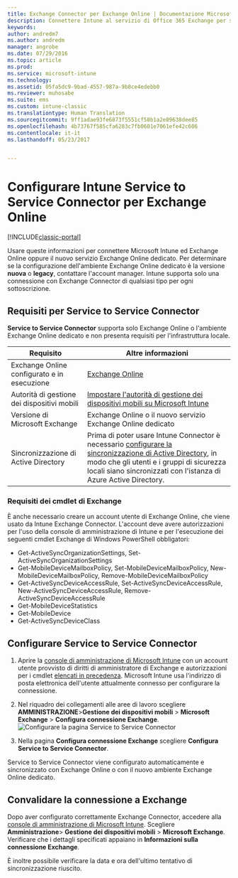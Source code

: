 ```yaml
---
title: Exchange Connector per Exchange Online | Documentazione Microsoft
description: Connettere Intune al servizio di Office 365 Exchange per supportare la gestione di dispositivi mobili (MDM) di Exchange ActiveSync.
keywords: 
author: andredm7
ms.author: andredm
manager: angrobe
ms.date: 07/29/2016
ms.topic: article
ms.prod: 
ms.service: microsoft-intune
ms.technology: 
ms.assetid: 05fa5dc9-9bad-4557-987a-9b8ce4edebb0
ms.reviewer: muhosabe
ms.suite: ems
ms.custom: intune-classic
ms.translationtype: Human Translation
ms.sourcegitcommit: 9ff1adae93fe6873f5551cf58b1a2e89638dee85
ms.openlocfilehash: 4b73767f585cfa6283c7fb0601e7061efe42c606
ms.contentlocale: it-it
ms.lasthandoff: 05/23/2017


---
```


# <a name="configure-the-intune-service-to-service-connector-for-exchange-online"></a>Configurare Intune Service to Service Connector per Exchange Online

[!INCLUDE[classic-portal](../includes/classic-portal.md)]

Usare queste informazioni per connettere Microsoft Intune ed Exchange Online oppure il nuovo servizio Exchange Online dedicato. Per determinare se la configurazione dell'ambiente Exchange Online dedicato è la versione **nuova** o **legacy**, contattare l'account manager. Intune supporta solo una connessione con Exchange Connector di qualsiasi tipo per ogni sottoscrizione.

## <a name="service-to-service-connector-requirements"></a>Requisiti per Service to Service Connector
**Service to Service Connector** supporta solo Exchange Online o l'ambiente Exchange Online dedicato e non presenta requisiti per l'infrastruttura locale.

|Requisito|Altre informazioni|
|---------------|--------------------|
|Exchange Online configurato e in esecuzione|[Exchange Online](https://technet.microsoft.com/library/jj200580.aspx) |
|Autorità di gestione dei dispositivi mobili| [Impostare l'autorità di gestione dei dispositivi mobili su Microsoft Intune](prerequisites-for-enrollment.md#step-2-set-mdm-authority)|
|Versione di Microsoft Exchange|Exchange Online o il nuovo servizio Exchange Online dedicato|
|Sincronizzazione di Active Directory|Prima di poter usare Intune Connector è necessario [configurare la sincronizzazione di Active Directory](/intune-classic/get-started/start-with-a-paid-subscription-to-microsoft-intune-step-3), in modo che gli utenti e i gruppi di sicurezza locali siano sincronizzati con l'istanza di Azure Active Directory.|

### <a name="exchange-cmdlet-requirements"></a>Requisiti dei cmdlet di Exchange

È anche necessario creare un account utente di Exchange Online, che viene usato da Intune Exchange Connector. L'account deve avere autorizzazioni per l'uso della console di amministrazione di Intune e per l'esecuzione dei seguenti cmdlet Exchange di Windows PowerShell obbligatori:

 - Get-ActiveSyncOrganizationSettings, Set-ActiveSyncOrganizationSettings
 - Get-MobileDeviceMailboxPolicy, Set-MobileDeviceMailboxPolicy, New-MobileDeviceMailboxPolicy, Remove-MobileDeviceMailboxPolicy
 - Get-ActiveSyncDeviceAccessRule, Set-ActiveSyncDeviceAccessRule, New-ActiveSyncDeviceAccessRule, Remove-ActiveSyncDeviceAccessRule
 - Get-MobileDeviceStatistics
 - Get-MobileDevice
 - Get-ActiveSyncDeviceClass

## <a name="set-up-the-service-to-service-connector"></a>Configurare Service to Service Connector

1. Aprire la [console di amministrazione di Microsoft Intune](https://manage.microsoft.com) con un account utente provvisto di diritti di amministratore di Exchange e autorizzazioni per i cmdlet [elencati in precedenza](#exchange-cmdlet-requirements). Microsoft Intune usa l'indirizzo di posta elettronica dell'utente attualmente connesso per configurare la connessione.

2.  Nel riquadro dei collegamenti alle aree di lavoro scegliere **AMMINISTRAZIONE**>**Gestione dei dispositivi mobili** > **Microsoft Exchange** > **Configura connessione Exchange**.
![Configurare la pagina Service to Service Connector](../media/intunesa5cservicetoserviceconnector.png)

3.  Nella pagina **Configura connessione Exchange** scegliere **Configura Service to Service Connector**.


Service to Service Connector viene configurato automaticamente e sincronizzato con Exchange Online o con il nuovo ambiente Exchange Online dedicato.

## <a name="validate-your-exchange-connection"></a>Convalidare la connessione a Exchange

Dopo aver configurato correttamente Exchange Connector, accedere alla [console di amministrazione di Microsoft Intune](https://manage.microsoft.com). Scegliere **Amministrazione**> **Gestione dei dispositivi mobili** > **Microsoft Exchange**. Verificare che i dettagli specificati appaiano in **Informazioni sulla connessione Exchange**.

È inoltre possibile verificare la data e ora dell'ultimo tentativo di sincronizzazione riuscito.

